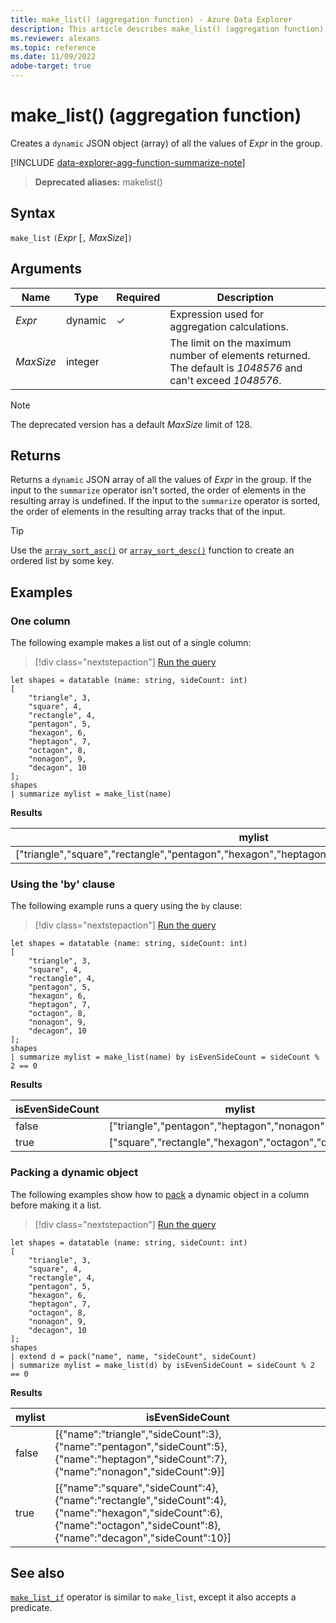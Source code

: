 ```yaml
---
title: make_list() (aggregation function) - Azure Data Explorer
description: This article describes make_list() (aggregation function) in Azure Data Explorer.
ms.reviewer: alexans
ms.topic: reference
ms.date: 11/09/2022
adobe-target: true
---
```

# make_list() (aggregation function)

Creates a `dynamic` JSON object (array) of all the values of *Expr* in the group.

[!INCLUDE [data-explorer-agg-function-summarize-note](../../includes/data-explorer-agg-function-summarize-note.md)]

> **Deprecated aliases:** makelist()

## Syntax

`make_list` `(`*Expr* [`,` *MaxSize*]`)`

## Arguments

| Name | Type | Required | Description |
|--|--|--|--|
| *Expr* | dynamic | &check; | Expression used for aggregation calculations. |
| *MaxSize* | integer |  | The limit on the maximum number of elements returned. The default is *1048576* and can't exceed *1048576*. |

> [!NOTE]
> The deprecated version has a default *MaxSize* limit of 128.

## Returns

Returns a `dynamic` JSON array of all the values of *Expr* in the group.
If the input to the `summarize` operator isn't sorted, the order of elements in the resulting array is undefined.
If the input to the `summarize` operator is sorted, the order of elements in the resulting array tracks that of the input.

> [!TIP]
> Use the [`array_sort_asc()`](./arraysortascfunction.md) or [`array_sort_desc()`](./arraysortdescfunction.md) function to create an ordered list by some key.

## Examples

### One column

The following example makes a list out of a single column:

> [!div class="nextstepaction"]
> <a href="https://dataexplorer.azure.com/clusters/help/databases/Samples?query=H4sIAAAAAAAAAz3PzwrCMAwG8HufIuzkYAfF/xNPPoaI1C1sxTadbQYqPrydy0wu4Zfv8llkiK3uMMIRas1pbxZhRtphCZGDoaaAaGo8+Z64BEOcq7OCNFn6amosZgUsi5Hio9dhgJVAwIqn0GQdEuvGU6K1UItPkc1fuim0FfLVJDsR8iSyF6mxElnM1eWgxnLqA7F3TgfzRnAvayKnvk7f8Trcv7r5F8QGBpEMAQAA" target="_blank">Run the query</a>

```kusto
let shapes = datatable (name: string, sideCount: int)
[
    "triangle", 3,
    "square", 4,
    "rectangle", 4,
    "pentagon", 5,
    "hexagon", 6,
    "heptagon", 7,
    "octagon", 8,
    "nonagon", 9,
    "decagon", 10
];
shapes
| summarize mylist = make_list(name)
```

**Results**

|mylist|
|---|
|["triangle","square","rectangle","pentagon","hexagon","heptagon","octagon","nonagon","decagon"]|

### Using the 'by' clause

The following example runs a query using the `by` clause:

> [!div class="nextstepaction"]
> <a href="https://dataexplorer.azure.com/clusters/help/databases/Samples?query=H4sIAAAAAAAAAz3Py26DMBCF4b2f4ggpUiOxIEnTCxWrKE+QZRVVDoyIVTwmeKhK1YePCQZ7Y30+m78hgb/qljwKVFrCvTSEJ9aWcnjpDNcpvKno4HqWHIZlrT4VwknCr+a6oSTFLp3I33rdjfAcoaNS5tFsLbHo2nGgfaQr/UZ5WaSdR6+RXClukrco7Dhu3qNUVEbZZOr8oaY49Q/fW6s780ewQ2O8hF6rv+lrfD9y17gMMP74Q3yae8NoaccKWxQFsjvUEHjHNAEAAA==" target="_blank">Run the query</a>

```kusto
let shapes = datatable (name: string, sideCount: int)
[
    "triangle", 3,
    "square", 4,
    "rectangle", 4,
    "pentagon", 5,
    "hexagon", 6,
    "heptagon", 7,
    "octagon", 8,
    "nonagon", 9,
    "decagon", 10
];
shapes
| summarize mylist = make_list(name) by isEvenSideCount = sideCount % 2 == 0
```

**Results**

|isEvenSideCount| mylist|
|---|---|
|false|["triangle","pentagon","heptagon","nonagon"]|
|true|["square","rectangle","hexagon","octagon","decagon"]|

### Packing a dynamic object

The following examples show how to [pack](./packfunction.md) a dynamic object in a column before making it a list.

> [!div class="nextstepaction"]
> <a href="https://dataexplorer.azure.com/clusters/help/databases/Samples?query=H4sIAAAAAAAAA03PTWrDMBAF4L1OMRgKNniR/qcpXoWeIMtSysQaHBFr5FjjkJQevmMshVoLi09vhF5PAvGAA0VowKLo2vcEJaOnDUQZHXc1RGdpGyaWDTiWynwa0K/QU+Sup6KGx3qheJpwnOEpwUit5FC2gViwC6z0nOhAlyQvNxly6DVRaCUssk7CgVPmLYmlNsn9yny9m6Wc+QW6CLEFqz0HbI9lMVfU2Pyr9eG5YvGvbqVzcfIeR/dD4K+9i6LzHo/0Pe9LW8H+Ci5+nIl3eUoTtxvgDh6gaWD1B75NBjppAQAA" target="_blank">Run the query</a>

```kusto
let shapes = datatable (name: string, sideCount: int)
[
    "triangle", 3,
    "square", 4,
    "rectangle", 4,
    "pentagon", 5,
    "hexagon", 6,
    "heptagon", 7,
    "octagon", 8,
    "nonagon", 9,
    "decagon", 10
];
shapes
| extend d = pack("name", name, "sideCount", sideCount)
| summarize mylist = make_list(d) by isEvenSideCount = sideCount % 2 == 0
```

**Results**

|mylist|isEvenSideCount|
|---|---|
|false|[{"name":"triangle","sideCount":3},{"name":"pentagon","sideCount":5},{"name":"heptagon","sideCount":7},{"name":"nonagon","sideCount":9}]|
|true|[{"name":"square","sideCount":4},{"name":"rectangle","sideCount":4},{"name":"hexagon","sideCount":6},{"name":"octagon","sideCount":8},{"name":"decagon","sideCount":10}]|

## See also

[`make_list_if`](./makelistif-aggfunction.md) operator is similar to `make_list`, except it also accepts a predicate.

